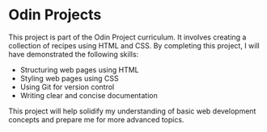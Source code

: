 # Odin Projects

This project is part of the Odin Project curriculum. It involves creating a collection of recipes using HTML and CSS. By completing this project, I will have demonstrated the following skills:

- Structuring web pages using HTML
- Styling web pages using CSS
- Using Git for version control
- Writing clear and concise documentation

This project will help solidify my understanding of basic web development concepts and prepare me for more advanced topics.
